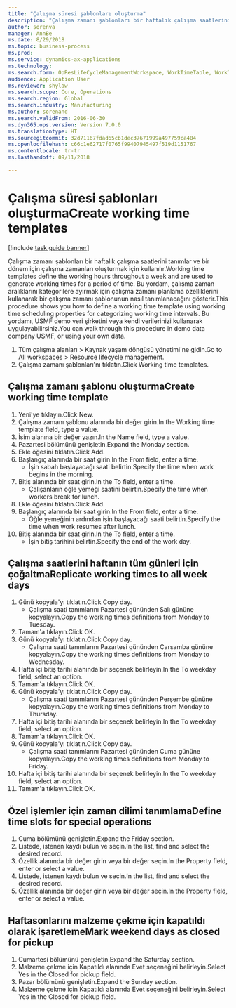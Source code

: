 ```yaml
--- 
title: "Çalışma süresi şablonları oluşturma"
description: "Çalışma zamanı şablonları bir haftalık çalışma saatlerini tanımlar ve bir dönem için çalışma zamanları oluşturmak için kullanılır."
author: sorenva
manager: AnnBe
ms.date: 8/29/2018
ms.topic: business-process
ms.prod: 
ms.service: dynamics-ax-applications
ms.technology: 
ms.search.form: OpResLifeCycleManagementWorkspace, WorkTimeTable, WorkTimeCopyDayDialog
audience: Application User
ms.reviewer: shylaw
ms.search.scope: Core, Operations
ms.search.region: Global
ms.search.industry: Manufacturing
ms.author: sorenand
ms.search.validFrom: 2016-06-30
ms.dyn365.ops.version: Version 7.0.0
ms.translationtype: HT
ms.sourcegitcommit: 32d71167fdad65cb1dec37671999a497759ca484
ms.openlocfilehash: c66c1e62717f0765f99407945497f519d1151767
ms.contentlocale: tr-tr
ms.lasthandoff: 09/11/2018

---
```

# <a name="create-working-time-templates"></a><span data-ttu-id="c812d-103">Çalışma süresi şablonları oluşturma</span><span class="sxs-lookup"><span data-stu-id="c812d-103">Create working time templates</span></span>

[!include [task guide banner](../../includes/task-guide-banner.md)]

<span data-ttu-id="c812d-104">Çalışma zamanı şablonları bir haftalık çalışma saatlerini tanımlar ve bir dönem için çalışma zamanları oluşturmak için kullanılır.</span><span class="sxs-lookup"><span data-stu-id="c812d-104">Working time templates define the working hours throughout a week and are used to generate working times for a period of time.</span></span> <span data-ttu-id="c812d-105">Bu yordam, çalışma zaman aralıklarını kategorilere ayırmak için çalışma zamanı planlama özelliklerini kullanarak bir çalışma zamanı şablonunun nasıl tanımlanacağını gösterir.</span><span class="sxs-lookup"><span data-stu-id="c812d-105">This procedure shows you how to define a working time template using working time scheduling properties for categorizing working time intervals.</span></span> <span data-ttu-id="c812d-106">Bu yordamı, USMF demo veri şirketini veya kendi verilerinizi kullanarak uygulayabilirsiniz.</span><span class="sxs-lookup"><span data-stu-id="c812d-106">You can walk through this procedure in demo data company USMF, or using your own data.</span></span>

1. <span data-ttu-id="c812d-107">Tüm çalışma alanları > Kaynak yaşam döngüsü yönetimi'ne gidin.</span><span class="sxs-lookup"><span data-stu-id="c812d-107">Go to All workspaces > Resource lifecycle management.</span></span>
2. <span data-ttu-id="c812d-108">Çalışma zamanı şablonları'nı tıklatın.</span><span class="sxs-lookup"><span data-stu-id="c812d-108">Click Working time templates.</span></span>

## <a name="create-working-time-template"></a><span data-ttu-id="c812d-109">Çalışma zamanı şablonu oluşturma</span><span class="sxs-lookup"><span data-stu-id="c812d-109">Create working time template</span></span>
1. <span data-ttu-id="c812d-110">Yeni'ye tıklayın.</span><span class="sxs-lookup"><span data-stu-id="c812d-110">Click New.</span></span>
2. <span data-ttu-id="c812d-111">Çalışma zamanı şablonu alanında bir değer girin.</span><span class="sxs-lookup"><span data-stu-id="c812d-111">In the Working time template field, type a value.</span></span>
3. <span data-ttu-id="c812d-112">İsim alanına bir değer yazın.</span><span class="sxs-lookup"><span data-stu-id="c812d-112">In the Name field, type a value.</span></span>
4. <span data-ttu-id="c812d-113">Pazartesi bölümünü genişletin.</span><span class="sxs-lookup"><span data-stu-id="c812d-113">Expand the Monday section.</span></span>
5. <span data-ttu-id="c812d-114">Ekle öğesini tıklatın.</span><span class="sxs-lookup"><span data-stu-id="c812d-114">Click Add.</span></span>
6. <span data-ttu-id="c812d-115">Başlangıç alanında bir saat girin.</span><span class="sxs-lookup"><span data-stu-id="c812d-115">In the From field, enter a time.</span></span>
    * <span data-ttu-id="c812d-116">İşin sabah başlayacağı saati belirtin.</span><span class="sxs-lookup"><span data-stu-id="c812d-116">Specify the time when work begins in the morning.</span></span>  
7. <span data-ttu-id="c812d-117">Bitiş alanında bir saat girin.</span><span class="sxs-lookup"><span data-stu-id="c812d-117">In the To field, enter a time.</span></span>
    * <span data-ttu-id="c812d-118">Çalışanların öğle yemeği saatini belirtin.</span><span class="sxs-lookup"><span data-stu-id="c812d-118">Specify the time when workers break for lunch.</span></span>  
8. <span data-ttu-id="c812d-119">Ekle öğesini tıklatın.</span><span class="sxs-lookup"><span data-stu-id="c812d-119">Click Add.</span></span>
9. <span data-ttu-id="c812d-120">Başlangıç alanında bir saat girin.</span><span class="sxs-lookup"><span data-stu-id="c812d-120">In the From field, enter a time.</span></span>
    * <span data-ttu-id="c812d-121">Öğle yemeğinin ardından işin başlayacağı saati belirtin.</span><span class="sxs-lookup"><span data-stu-id="c812d-121">Specify the time when work resumes after lunch.</span></span>  
10. <span data-ttu-id="c812d-122">Bitiş alanında bir saat girin.</span><span class="sxs-lookup"><span data-stu-id="c812d-122">In the To field, enter a time.</span></span>
    * <span data-ttu-id="c812d-123">İşin bitiş tarihini belirtin.</span><span class="sxs-lookup"><span data-stu-id="c812d-123">Specify the end of the work day.</span></span>  

## <a name="replicate-working-times-to-all-week-days"></a><span data-ttu-id="c812d-124">Çalışma saatlerini haftanın tüm günleri için çoğaltma</span><span class="sxs-lookup"><span data-stu-id="c812d-124">Replicate working times to all week days</span></span>
1. <span data-ttu-id="c812d-125">Günü kopyala'yı tıklatın.</span><span class="sxs-lookup"><span data-stu-id="c812d-125">Click Copy day.</span></span>
    * <span data-ttu-id="c812d-126">Çalışma saati tanımlarını Pazartesi gününden Salı gününe kopyalayın.</span><span class="sxs-lookup"><span data-stu-id="c812d-126">Copy the working times definitions from Monday to Tuesday.</span></span>  
2. <span data-ttu-id="c812d-127">Tamam'a tıklayın.</span><span class="sxs-lookup"><span data-stu-id="c812d-127">Click OK.</span></span>
3. <span data-ttu-id="c812d-128">Günü kopyala'yı tıklatın.</span><span class="sxs-lookup"><span data-stu-id="c812d-128">Click Copy day.</span></span>
    * <span data-ttu-id="c812d-129">Çalışma saati tanımlarını Pazartesi gününden Çarşamba gününe kopyalayın.</span><span class="sxs-lookup"><span data-stu-id="c812d-129">Copy the working times definitions from Monday to Wednesday.</span></span>  
4. <span data-ttu-id="c812d-130">Hafta içi bitiş tarihi alanında bir seçenek belirleyin.</span><span class="sxs-lookup"><span data-stu-id="c812d-130">In the To weekday field, select an option.</span></span>
5. <span data-ttu-id="c812d-131">Tamam'a tıklayın.</span><span class="sxs-lookup"><span data-stu-id="c812d-131">Click OK.</span></span>
6. <span data-ttu-id="c812d-132">Günü kopyala'yı tıklatın.</span><span class="sxs-lookup"><span data-stu-id="c812d-132">Click Copy day.</span></span>
    * <span data-ttu-id="c812d-133">Çalışma saati tanımlarını Pazartesi gününden Perşembe gününe kopyalayın.</span><span class="sxs-lookup"><span data-stu-id="c812d-133">Copy the working times definitions from Monday to Thursday.</span></span>  
7. <span data-ttu-id="c812d-134">Hafta içi bitiş tarihi alanında bir seçenek belirleyin.</span><span class="sxs-lookup"><span data-stu-id="c812d-134">In the To weekday field, select an option.</span></span>
8. <span data-ttu-id="c812d-135">Tamam'a tıklayın.</span><span class="sxs-lookup"><span data-stu-id="c812d-135">Click OK.</span></span>
9. <span data-ttu-id="c812d-136">Günü kopyala'yı tıklatın.</span><span class="sxs-lookup"><span data-stu-id="c812d-136">Click Copy day.</span></span>
    * <span data-ttu-id="c812d-137">Çalışma saati tanımlarını Pazartesi gününden Cuma gününe kopyalayın.</span><span class="sxs-lookup"><span data-stu-id="c812d-137">Copy the working times definitions from Monday to Friday.</span></span>  
10. <span data-ttu-id="c812d-138">Hafta içi bitiş tarihi alanında bir seçenek belirleyin.</span><span class="sxs-lookup"><span data-stu-id="c812d-138">In the To weekday field, select an option.</span></span>
11. <span data-ttu-id="c812d-139">Tamam'a tıklayın.</span><span class="sxs-lookup"><span data-stu-id="c812d-139">Click OK.</span></span>

## <a name="define-time-slots-for-special-operations"></a><span data-ttu-id="c812d-140">Özel işlemler için zaman dilimi tanımlama</span><span class="sxs-lookup"><span data-stu-id="c812d-140">Define time slots for special operations</span></span>
1. <span data-ttu-id="c812d-141">Cuma bölümünü genişletin.</span><span class="sxs-lookup"><span data-stu-id="c812d-141">Expand the Friday section.</span></span>
2. <span data-ttu-id="c812d-142">Listede, istenen kaydı bulun ve seçin.</span><span class="sxs-lookup"><span data-stu-id="c812d-142">In the list, find and select the desired record.</span></span>
3. <span data-ttu-id="c812d-143">Özellik alanında bir değer girin veya bir değer seçin.</span><span class="sxs-lookup"><span data-stu-id="c812d-143">In the Property field, enter or select a value.</span></span>
4. <span data-ttu-id="c812d-144">Listede, istenen kaydı bulun ve seçin.</span><span class="sxs-lookup"><span data-stu-id="c812d-144">In the list, find and select the desired record.</span></span>
5. <span data-ttu-id="c812d-145">Özellik alanında bir değer girin veya bir değer seçin.</span><span class="sxs-lookup"><span data-stu-id="c812d-145">In the Property field, enter or select a value.</span></span>

## <a name="mark-weekend-days-as-closed-for-pickup"></a><span data-ttu-id="c812d-146">Haftasonlarını malzeme çekme için kapatıldı olarak işaretleme</span><span class="sxs-lookup"><span data-stu-id="c812d-146">Mark weekend days as closed for pickup</span></span>
1. <span data-ttu-id="c812d-147">Cumartesi bölümünü genişletin.</span><span class="sxs-lookup"><span data-stu-id="c812d-147">Expand the Saturday section.</span></span>
2. <span data-ttu-id="c812d-148">Malzeme çekme için Kapatıldı alanında Evet seçeneğini belirleyin.</span><span class="sxs-lookup"><span data-stu-id="c812d-148">Select Yes in the Closed for pickup field.</span></span>
3. <span data-ttu-id="c812d-149">Pazar bölümünü genişletin.</span><span class="sxs-lookup"><span data-stu-id="c812d-149">Expand the Sunday section.</span></span>
4. <span data-ttu-id="c812d-150">Malzeme çekme için Kapatıldı alanında Evet seçeneğini belirleyin.</span><span class="sxs-lookup"><span data-stu-id="c812d-150">Select Yes in the Closed for pickup field.</span></span>


